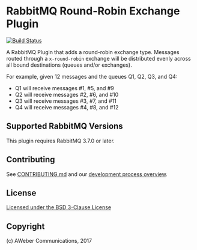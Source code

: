 # RabbitMQ Round-Robin Exchange Plugin

[![Build Status](https://travis-ci.org/gmr/rabbitmq-rr-exchange.svg?branch=master)](https://travis-ci.org/gmr/rabbitmq-rr-exchange)

A RabbitMQ Plugin that adds a round-robin exchange type. Messages routed
through a `x-round-robin` exchange will be distributed evenly across all bound
destinations (queues and/or exchanges).

For example, given 12 messages and the queues Q1, Q2, Q3, and Q4:

- Q1 will receive messages #1, #5, and #9
- Q2 will receive messages #2, #6, and #10
- Q3 will receive messages #3, #7, and #11
- Q4 will receive messages #4, #8, and #12

## Supported RabbitMQ Versions

This plugin requires RabbitMQ 3.7.0 or later.

## Contributing

See [CONTRIBUTING.md](./CONTRIBUTING.md) and our [development process overview](http://www.rabbitmq.com/github.html).


## License

[Licensed under the BSD 3-Clause License](LICENSE)


## Copyright

(c) AWeber Communications, 2017
